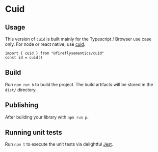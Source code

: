 # Cuid

## Usage

This version of `cuid` is built mainly for the Typescript / Browser use case only.  For node or react native, use [cuid](https://www.npmjs.com/package/cuid).

```
import { cuid } from "@fireflysemantics/cuid"
const id = cuid()
```

## Build

Run `npm run b` to build the project. The build artifacts will be stored in the `dist/` directory.

## Publishing

After building your library with `npm run p`.

## Running unit tests

Run `npm t` to execute the unit tests via delightful [Jest](https://jestjs.io/).
